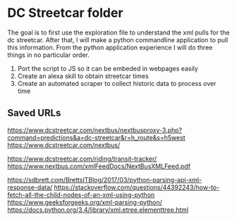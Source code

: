 # DC Streetcar folder

The goal is to first use the exploration file to understand the xml pulls for the dc streetcar.
After that, I will make a python commandline application to pull this information.
From the python application experience I will do three things in no particular order.
1) Port the script to JS so it can be embeded in webpages easily
2) Create an alexa skill to obtain streetcar times
3) Create an automated scraper to collect historic data to process over time



## Saved URLs
https://www.dcstreetcar.com/nextbus/nextbusproxy-3.php?command=predictions&a=dc-streetcar&r=h_route&s=h5west
https://www.dcstreetcar.com/nextbus/

https://www.dcstreetcar.com/riding/transit-tracker/
https://www.nextbus.com/xmlFeedDocs/NextBusXMLFeed.pdf


https://sdbrett.com/BrettsITBlog/2017/03/python-parsing-api-xml-response-data/
https://stackoverflow.com/questions/44392243/how-to-fetch-all-the-child-nodes-of-an-xml-using-python
https://www.geeksforgeeks.org/xml-parsing-python/
https://docs.python.org/3.4/library/xml.etree.elementtree.html
